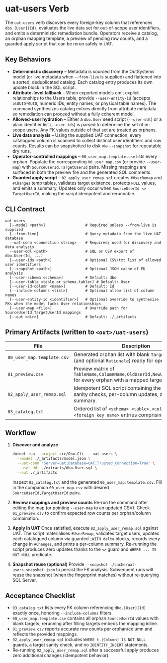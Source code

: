 # uat-users Verb

The `uat-users` verb discovers every foreign-key column that references `dbo.[User](Id)`, evaluates the live data set for out-of-scope user identifiers, and emits a deterministic remediation bundle. Operators receive a catalog, an orphan mapping template, a preview of pending row counts, and a guarded apply script that can be rerun safely in UAT.

## Key Behaviors

* **Deterministic discovery** – Metadata is sourced from the OutSystems model (or live metadata when `--from-live` is supplied) and flattened into a sorted, deduplicated catalog. Each catalog entry produces its own update block in the SQL script.
* **Attribute-level fallback** – When exported models omit explicit relationships to the Users table, provide `--user-entity-id` (accepts `btGUID*GUID`, numeric IDs, entity names, or physical table names). The command synthesizes catalog entries directly from attribute metadata so remediation can proceed without a fully coherent model.
* **Allowed-user hydration** – Either a `dbo.User` seed script (`--user-ddl`) or a plain identifier list (`--user-ids`) is parsed to determine the set of in-scope users. Any FK values outside of that set are treated as orphans.
* **Live data analysis** – Using the supplied UAT connection, every catalogued column is scanned to collect distinct user identifiers and row counts. Results can be snapshotted to disk via `--snapshot` for repeatable dry runs.
* **Operator-controlled mappings** – `00_user_map.template.csv` lists every orphan. Populate the corresponding `00_user_map.csv` (or provide `--user-map`) with `SourceUserId,TargetUserId` pairs. Missing mappings are surfaced in both the preview file and the generated SQL comments.
* **Guarded apply script** – `02_apply_user_remap.sql` creates `#UserRemap` and `#Changes` temp tables, validates target existence, protects `NULL` values, and emits a summary. Updates only occur when `SourceUserId <> TargetUserId`, making the script idempotent and rerunnable.

## CLI Contract

```
uat-users
  [--model <path>]                  # Required unless --from-live is supplied
  [--from-live]                     # Query metadata from the live UAT database
  --uat-conn <connection string>    # Required; used for discovery and data analysis
  --user-ddl <path>                 # SQL or CSV export of dbo.User(Id, ...)
  [--user-ids <path>]               # Optional CSV/txt list of allowed user identifiers
  [--snapshot <path>]               # Optional JSON cache of FK analysis
  [--user-schema <schema>]          # Default: dbo
  [--user-table <table or schema.table>] # Default: User
  [--user-id-column <name>]         # Default: Id
  [--include-columns <list>]        # Optional allow-list of column names
  [--user-entity-id <identifier>]   # Optional override to synthesize FKs when the model lacks User relationships
  [--user-map <file>]               # Override path for SourceUserId,TargetUserId mappings
  [--out <dir>]                     # Default: ./_artifacts
```

## Primary Artifacts (written to `<out>/uat-users`)

| File | Description |
| --- | --- |
| `00_user_map.template.csv` | Generated orphan list with blank `TargetUserId` fields (and optional `Rationale`) ready for operator input. |
| `01_preview.csv` | Preview matrix of `TableName,ColumnName,OldUserId,NewUserId,RowCount` for every orphan with a mapped target. |
| `02_apply_user_remap.sql` | Idempotent SQL script containing the mapping, sanity checks, per-column updates, and a change summary. |
| `03_catalog.txt` | Ordered list of `<schema>.<table>.<column> -- <foreign key name>` entries comprising the catalog. |

## Workflow

1. **Discover and analyze**
   ```bash
   dotnet run --project src/Osm.Cli -- uat-users \
     --model ./_artifacts/model.json \
     --uat-conn "Server=uat;Database=UAT;Trusted_Connection=True" \
     --user-ddl ./extracts/dbo.User.sql \
     --out ./_artifacts
   ```
   Inspect `03_catalog.txt` and the generated `00_user_map.template.csv`. Fill in the companion `00_user_map.csv` with desired `SourceUserId,TargetUserId` pairs.

2. **Review mappings and preview counts**
   Re-run the command after editing the map (or pointing `--user-map` to an updated CSV). Check `01_preview.csv` to confirm expected row counts per orphan/column combination.

3. **Apply in UAT**
   Once satisfied, execute `02_apply_user_remap.sql` against UAT. The script materialises `#UserRemap`, validates target users, updates each catalogued column via guarded `;WITH delta` blocks, records every change in `#Changes`, and prints a per-column summary. Re-running the script produces zero updates thanks to the `<>` guard and `WHERE ... IS NOT NULL` predicate.

4. **Snapshot reuse (optional)**
   Provide `--snapshot ./cache/uat-users.snapshot.json` to persist the FK analysis. Subsequent runs will reuse the snapshot (when the fingerprint matches) without re-querying SQL Server.

## Acceptance Checklist

* `03_catalog.txt` lists every FK column referencing `dbo.[User](Id)` exactly once, honoring `--include-columns` filters.
* `00_user_map.template.csv` contains all orphan `SourceUserId` values with blank targets; rerunning after filling targets embeds the mapping inline.
* `01_preview.csv` reports accurate row counts per orphan/column and reflects the provided mappings.
* `02_apply_user_remap.sql` includes `WHERE t.[Column] IS NOT NULL` guards, a target sanity check, and no `IDENTITY_INSERT` statements.
* Re-running `02_apply_user_remap.sql` after a successful apply produces zero additional changes (idempotent behavior).
